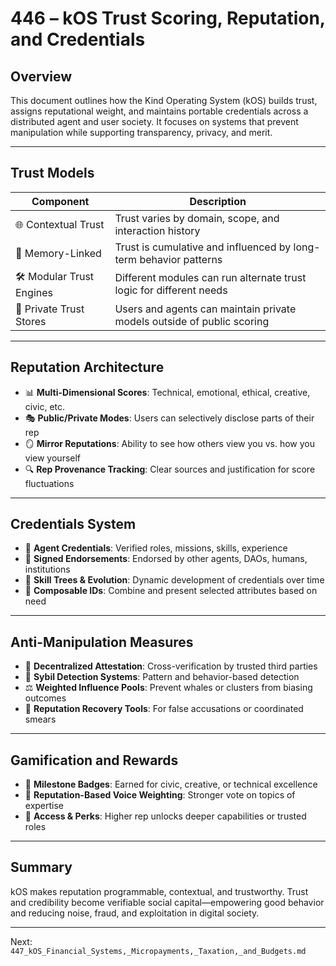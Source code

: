 # 446 – kOS Trust Scoring, Reputation, and Credentials

## Overview
This document outlines how the Kind Operating System (kOS) builds trust, assigns reputational weight, and maintains portable credentials across a distributed agent and user society. It focuses on systems that prevent manipulation while supporting transparency, privacy, and merit.

---

## Trust Models

| Component | Description |
|----------|-------------|
| 🌐 Contextual Trust | Trust varies by domain, scope, and interaction history |
| 🧠 Memory-Linked | Trust is cumulative and influenced by long-term behavior patterns |
| 🛠️ Modular Trust Engines | Different modules can run alternate trust logic for different needs |
| 🔐 Private Trust Stores | Users and agents can maintain private models outside of public scoring |

---

## Reputation Architecture

- 📊 **Multi-Dimensional Scores**: Technical, emotional, ethical, creative, civic, etc.
- 🎭 **Public/Private Modes**: Users can selectively disclose parts of their rep
- 🪞 **Mirror Reputations**: Ability to see how others view you vs. how you view yourself
- 🔍 **Rep Provenance Tracking**: Clear sources and justification for score fluctuations

---

## Credentials System

- 📜 **Agent Credentials**: Verified roles, missions, skills, experience
- 🧾 **Signed Endorsements**: Endorsed by other agents, DAOs, humans, institutions
- 🧬 **Skill Trees & Evolution**: Dynamic development of credentials over time
- 🧩 **Composable IDs**: Combine and present selected attributes based on need

---

## Anti-Manipulation Measures

- 🧬 **Decentralized Attestation**: Cross-verification by trusted third parties
- 🚨 **Sybil Detection Systems**: Pattern and behavior-based detection
- ⚖️ **Weighted Influence Pools**: Prevent whales or clusters from biasing outcomes
- 🧯 **Reputation Recovery Tools**: For false accusations or coordinated smears

---

## Gamification and Rewards

- 🥇 **Milestone Badges**: Earned for civic, creative, or technical excellence
- 💬 **Reputation-Based Voice Weighting**: Stronger vote on topics of expertise
- 🎁 **Access & Perks**: Higher rep unlocks deeper capabilities or trusted roles

---

## Summary
kOS makes reputation programmable, contextual, and trustworthy. Trust and credibility become verifiable social capital—empowering good behavior and reducing noise, fraud, and exploitation in digital society.

---
Next: `447_kOS_Financial_Systems,_Micropayments,_Taxation,_and_Budgets.md`

